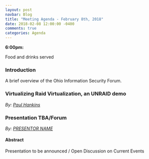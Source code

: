 ```yaml
---
layout: post
navbar: Blog
title: "Meeting Agenda - February 8th, 2018"
date: 2018-02-08 12:00:00 -0400
comments: true
categories: Agenda
---
```


**6:00pm:**

Food and drinks served

### Introduction

A brief overview of the Ohio Information Security Forum.

### **Virtualizing Raid Virtualization, an UNRAID demo**
_By: [Paul Hankins](https://www.ohioinfosec.org)_

### **Presentation TBA/Forum**
_By: [PRESENTOR NAME](https://www.example.com)_

#### Abstract

Presentation to be announced / Open Discussion on Current Events
